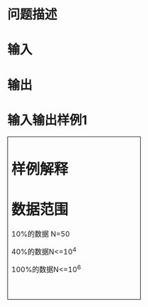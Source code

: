 

# 问题描述



# 输入



# 输出



# 输入输出样例</span><span>1</span><span style="font-family:;">


<table border="1" cellspacing="0" cellpadding="0" style="border:none;">
	<tbody>
		<tr>
			<td width="283" valign="top" style="border:solid windowtext 1.0pt;">
				
# 样例解释



# 数据范围


<p>
	<span>10%</span><span style="font-family:;">的数据</span><span> N=50</span> 
</p>
<p>
	<span>40%</span><span style="font-family:;">的数据</span><span>N&lt;=10<sup>4</sup></span> 
</p>
<p>
	<span>100%</span><span style="font-family:;">的数据</span><span>N&lt;=10<sup>6</sup></span> 
</p>
<p>
	<br/>
</p>
<p>
	<span style="font-size:10.0000pt;font-family:&#39;微软雅黑&#39;;"><span></span><span></span></span><span style="font-size:10.0000pt;font-family:&#39;微软雅黑&#39;;vertical-align:super;"></span><span style="font-size:10.0000pt;font-family:&#39;Calibri&#39;;"></span> 
</p>
